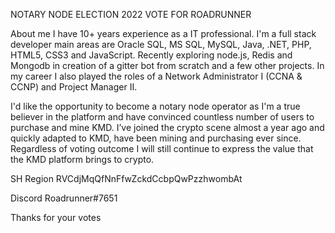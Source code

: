 NOTARY NODE ELECTION 2022
VOTE FOR ROADRUNNER

About me
I have 10+ years experience as a IT professional. I'm a full stack developer main areas are Oracle SQL, MS SQL, MySQL, Java, .NET, PHP, HTML5, CSS3 and JavaScript. Recently exploring node.js, Redis and Mongodb in creation of a gitter bot from scratch and a few other projects. In my career I also played the roles of a Network Administrator I (CCNA & CCNP) and Project Manager II.

I'd like the opportunity to become a notary node operator as I'm a true believer in the platform and have convinced countless number of users to purchase and mine KMD. I’ve joined the crypto scene almost a year ago and quickly adapted to KMD, have been mining and purchasing ever since. Regardless of voting outcome I will still continue to express the value that the KMD platform brings to crypto.




SH Region
RVCdjMqQfNnFfwZckdCcbpQwPzzhwombAt

Discord Roadrunner#7651

Thanks for your votes
